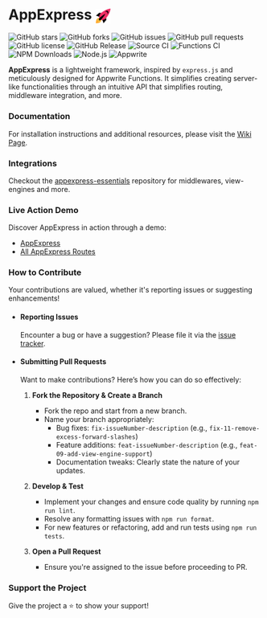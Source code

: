 # AppExpress <img src="rocket.png" width="30" style="vertical-align: middle;"/>

![GitHub stars](https://img.shields.io/github/stars/ItzNotABug/appexpress?style=flat)
![GitHub forks](https://img.shields.io/github/forks/ItzNotABug/appexpress?style=flat)
![GitHub issues](https://img.shields.io/github/issues/ItzNotABug/appexpress)
![GitHub pull requests](https://img.shields.io/github/issues-pr/ItzNotABug/appexpress)
![GitHub license](https://img.shields.io/github/license/ItzNotABug/appexpress)
![GitHub Release](https://img.shields.io/github/v/release/ItzNotABug/appexpress)
![Source CI](https://img.shields.io/github/actions/workflow/status/ItzNotABug/appexpress/source.yaml?label=source-build)
![Functions CI](https://img.shields.io/github/actions/workflow/status/ItzNotABug/appexpress/function.yaml?label=function-build)
![NPM Downloads](https://img.shields.io/npm/dm/@itznotabug/appexpress)
![Node.js](https://img.shields.io/badge/Node.js-brightgreen?style=flat&logo=node.js&logoColor=white)
![Appwrite](https://img.shields.io/badge/Appwrite-FD366E?style=flat&logo=appwrite&logoColor=white)

**AppExpress** is a lightweight framework, inspired by `express.js` and meticulously designed for Appwrite Functions. It
simplifies creating server-like functionalities through an intuitive API that simplifies routing, middleware
integration, and more.

### Documentation

For installation instructions and additional resources, please visit
the [Wiki Page](https://github.com/ItzNotABug/appexpress/wiki).

### Integrations

Checkout the [appexpress-essentials](https://github.com/itznotabug/appexpress-essentials) repository for middlewares,
view-engines and more.

### Live Action Demo

Discover AppExpress in action through a demo:

- [AppExpress](https://appexpress.appwrite.global)
- [All AppExpress Routes](https://appexpress.appwrite.global/routes)

### How to Contribute

Your contributions are valued, whether it's reporting issues or suggesting enhancements!

- #### Reporting Issues

  Encounter a bug or have a suggestion? Please file it via
  the [issue tracker](https://github.com/ItzNotABug/appexpress/issues).

- #### Submitting Pull Requests

  Want to make contributions? Here’s how you can do so effectively:

    1. **Fork the Repository & Create a Branch**
        - Fork the repo and start from a new branch.
        - Name your branch appropriately:
            - Bug fixes: `fix-issueNumber-description` (e.g., `fix-11-remove-excess-forward-slashes`)
            - Feature additions: `feat-issueNumber-description` (e.g., `feat-09-add-view-engine-support`)
            - Documentation tweaks: Clearly state the nature of your updates.

    2. **Develop & Test**
        - Implement your changes and ensure code quality by running `npm run lint`.
        - Resolve any formatting issues with `npm run format`.
        - For new features or refactoring, add and run tests using `npm run tests`.

    3. **Open a Pull Request**
        - Ensure you're assigned to the issue before proceeding to PR.

### Support the Project

Give the project a ⭐️ to show your support!
